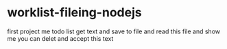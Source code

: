 # worklist-fileing-nodejs

first project me 
todo list
 get text and save to file and read this file and show me 
 you can  delet and accept this text
